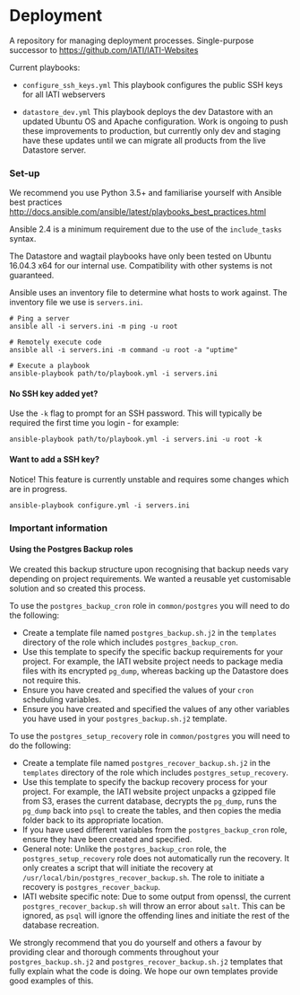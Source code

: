 # Deployment

A repository for managing deployment processes. Single-purpose successor to https://github.com/IATI/IATI-Websites

Current playbooks:
  - `configure_ssh_keys.yml`
      This playbook configures the public SSH keys for all IATI webservers

  - `datastore_dev.yml`
      This playbook deploys the dev Datastore with an updated Ubuntu OS and Apache configuration. Work is ongoing to push these improvements to production, but currently only dev and staging have these updates until we can migrate all products from the live Datastore server.

### Set-up

We recommend you use Python 3.5+ and familiarise yourself with Ansible best practices http://docs.ansible.com/ansible/latest/playbooks_best_practices.html

Ansible 2.4 is a minimum requirement due to the use of the `include_tasks` syntax.

The Datastore and wagtail playbooks have only been tested on Ubuntu 16.04.3 x64 for our internal use. Compatibility with other systems is not guaranteed.

Ansible uses an inventory file to determine what hosts to work against. The inventory file we use is `servers.ini`.

```
# Ping a server
ansible all -i servers.ini -m ping -u root

# Remotely execute code
ansible all -i servers.ini -m command -u root -a "uptime"

# Execute a playbook
ansible-playbook path/to/playbook.yml -i servers.ini
```

#### No SSH key added yet?

Use the `-k` flag to prompt for an SSH password. This will typically be required the first time you login - for example:

```
ansible-playbook path/to/playbook.yml -i servers.ini -u root -k
```

#### Want to add a SSH key?

Notice! This feature is currently unstable and requires some changes which are in progress.

```
ansible-playbook configure.yml -i servers.ini
```

### Important information

#### Using the Postgres Backup roles

We created this backup structure upon recognising that backup needs vary depending on project requirements. We wanted a reusable yet customisable solution and so created this process.

To use the `postgres_backup_cron` role in `common/postgres` you will need to do the following:

- Create a template file named `postgres_backup.sh.j2` in the `templates` directory of the role which includes `postgres_backup_cron`.
- Use this template to specify the specific backup requirements for your project. For example, the IATI website project needs to package media files with its encrypted `pg_dump`, whereas backing up the Datastore does not require this.
- Ensure you have created and specified the values of your `cron` scheduling variables.
- Ensure you have created and specified the values of any other variables you have used in your `postgres_backup.sh.j2` template.

To use the `postgres_setup_recovery` role in `common/postgres` you will need to do the following:

- Create a template file named `postgres_recover_backup.sh.j2` in the `templates` directory of the role which includes `postgres_setup_recovery`.
- Use this template to specify the backup recovery process for your project. For example, the IATI website project unpacks a gzipped file from S3, erases the current database, decrypts the `pg_dump`, runs the `pg_dump` back into `psql` to create the tables, and then copies the media folder back to its appropriate location.
- If you have used different variables from the `postgres_backup_cron` role, ensure they have been created and specified.
- General note: Unlike the `postgres_backup_cron` role, the `postgres_setup_recovery` role does not automatically run the recovery. It only creates a script that will initiate the recovery at `/usr/local/bin/postgres_recover_backup.sh`. The role to initiate a recovery is `postgres_recover_backup`.
- IATI website specific note: Due to some output from openssl, the current `postgres_recover_backup.sh` will throw an error about `salt`. This can be ignored, as `psql` will ignore the offending lines and initiate the rest of the database recreation.

We strongly recommend that you do yourself and others a favour by providing clear and thorough comments throughout your `postgres_backup.sh.j2` and `postgres_recover_backup.sh.j2` templates that fully explain what the code is doing. We hope our own templates provide good examples of this.
